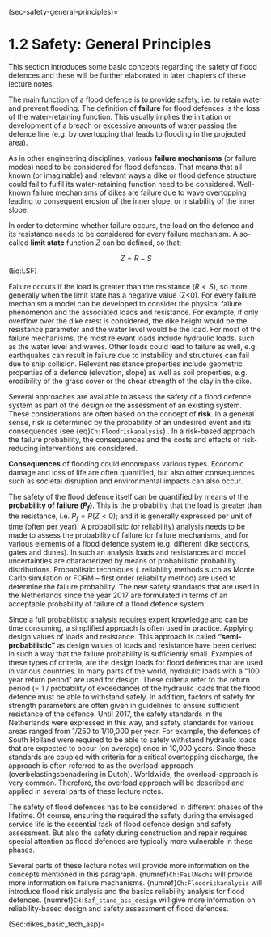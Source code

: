 (sec-safety-general-principles)=
# 1.2 Safety: General Principles

This section introduces some basic concepts regarding the safety of flood defences and these will be further elaborated in later chapters of these lecture notes.

The main function of a flood defence is to provide safety, i.e. to retain water and prevent flooding. The definition of **failure** for flood defences is the loss of the water-retaining function. This usually implies the initiation or development of a breach or excessive amounts of water passing the defence line (e.g. by overtopping that leads to flooding in the projected area).

As in other engineering disciplines, various **failure mechanisms** (or failure modes) need to be considered for flood defences. That means that all known (or imaginable) and relevant ways a dike or flood defence structure could fail to fulfil its water-retaining function need to be considered. Well-known failure mechanisms of dikes are failure due to wave overtopping leading to consequent erosion of the inner slope, or instability of the inner slope. 

In order to determine whether failure occurs, the load on the defence and its resistance needs to be considered for every failure mechanism. A so-called **limit state** function $Z$ can be defined, so that:

$$
Z=R-S
$$ (Eq:LSF)

Failure occurs if the load is greater than the resistance ($R<S$), so more generally
when the limit state has a negative value (Z<0). For every failure mechanism a model can be developed to consider the physical failure phenomenon and the associated loads and resistance. For example, if only overflow over the dike crest is considered, the dike height would be the resistance parameter and the water level would be the load. For most of the failure mechanisms, the most relevant loads include hydraulic loads, such as the water level and waves. Other loads could lead to failure as well, e.g. earthquakes can result in failure due to instability and structures can fail due to ship collision. Relevant resistance properties include geometric properties of a defence (elevation, slope) as well as soil properties, e.g. erodibility of the grass cover or the shear strength of the clay in the dike.

Several approaches are available to assess the safety of a flood defence system as part of the design or the assessment of an existing system. These considerations are often based on the concept of **risk**. In a general sense, risk is determined by the probability of an undesired event and its consequences (see {eq}`Ch:Floodriskanalysis`) . In a risk-based approach the failure probability, the consequences and the costs and effects of risk-reducing interventions are considered.

**Consequences** of flooding could encompass various types. Economic damage and loss of life are often quantified, but also other consequences such as societal disruption and environmental impacts can also occur. 

The safety of the flood defence itself can be quantified by means of the **probability of failure ($P_{f}$)**. This is the probability that the load is greater than the resistance, i.e. $P_{f} = P(Z<0)$; and it is generally expressed per unit of time (often per year). A probabilistic (or reliability) analysis needs to be made to assess the probability of failure for failure mechanisms, and for various elements of a flood defence system (e.g. different dike sections, gates and dunes). In such an analysis loads and resistances and model uncertainties are characterized by means of probabilistic probability distributions. Probabilistic techniques (. reliability methods such as Monte Carlo simulation or FORM – first order reliability method) are used to determine the failure probability. The new safety standards that are used in the Netherlands since the year 2017 are formulated in terms of an acceptable probability of failure of a flood defence system.

Since a full probabilistic analysis requires expert knowledge and can be time consuming, a simplified approach is often used in practice. Applying design values of loads and resistance. This approach is called **“semi-probabilistic”** as design values of loads and resistance have been derived in such a way that the failure probability is sufficiently small. Examples of these types of criteria, are the design loads for flood defences that are used in various countries. In many parts of the world, hydraulic loads with a “100 year return period” are used for design. These criteria refer to the return period (= 1 / probability of exceedance) of the hydraulic loads that the flood defence must be able to withstand safely. In addition, factors of safety for strength parameters are often given in guidelines to ensure sufficient resistance of the defence. Until 2017, the safety standards in the Netherlands were expressed in this way, and safety standards for various areas ranged from 1/250 to 1/10,000 per year. For example, the defences of South Holland were required to be able to safely withstand hydraulic loads that are expected to occur (on average) once in 10,000 years. Since these standards are coupled with criteria for a critical overtopping discharge, the approach is often referred to as the overload-approach (overbelastingsbenadering in Dutch). Worldwide, the overload-approach is very common. Therefore, the overload approach will be described and applied in several parts of these lecture notes. 

The safety of flood defences has to be considered in different phases of the lifetime. Of course, ensuring the required the safety during the envisaged service life is the essential task of flood defence design and safety assessment. But also the safety during construction and repair requires special attention as flood defences are typically more vulnerable in these phases.

Several parts of these lecture notes will provide more information on the concepts mentioned in this paragraph. {numref}`Ch:FailMechs` will provide more information on failure mechanisms. {numref}`Ch:Floodriskanalysis` will introduce flood risk analysis and the basics reliability analysis for flood defences. {numref}`CH:Saf_stand_ass_design` will give more information on reliability-based design and safety assessment of flood defences.

(Sec:dikes_basic_tech_asp)=